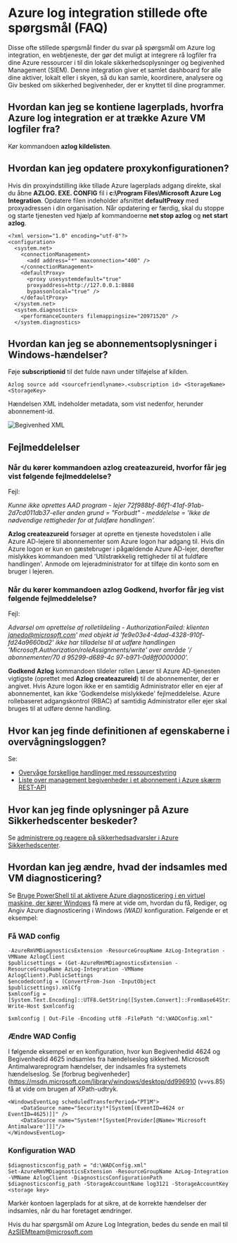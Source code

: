 <properties
   pageTitle="Azure log integration ofte stillede spørgsmål om | Microsoft Azure"
   description="Disse ofte stillede spørgsmål finder du svar på spørgsmål om Azure log integration."
   services="security"
   documentationCenter="na"
   authors="TomShinder"
   manager="MBaldwin"
   editor="TerryLanfear"/>

<tags
   ms.service="security"
   ms.devlang="na"
   ms.topic="article"
   ms.tgt_pltfrm="na"
   ms.workload="na"
   ms.date="08/23/2016"
   ms.author="TomSh"/>

# <a name="azure-log-integration-frequently-asked-questions-faq"></a>Azure log integration stillede ofte spørgsmål (FAQ)

Disse ofte stillede spørgsmål finder du svar på spørgsmål om Azure log integration, en webtjeneste, der gør det muligt at integrere rå logfiler fra dine Azure ressourcer i til din lokale sikkerhedsoplysninger og begivenhed Management (SIEM). Denne integration giver et samlet dashboard for alle dine aktiver, lokalt eller i skyen, så du kan samle, koordinere, analysere og Giv besked om sikkerhed begivenheder, der er knyttet til dine programmer.

## <a name="how-can-i-see-the-storage-accounts-from-which-azure-log-integration-is-pulling-azure-vm-logs-from"></a>Hvordan kan jeg se kontiene lagerplads, hvorfra Azure log integration er at trække Azure VM logfiler fra?

Kør kommandoen **azlog kildelisten**.

## <a name="how-can-i-update-the-proxy-configuration"></a>Hvordan kan jeg opdatere proxykonfigurationen?

Hvis din proxyindstilling ikke tillade Azure lagerplads adgang direkte, skal du åbne **AZLOG. EXE. CONFIG** fil i **c:\Program Files\Microsoft Azure Log Integration**. Opdatere filen indeholder afsnittet **defaultProxy** med proxyadressen i din organisation. Når opdatering er færdig, skal du stoppe og starte tjenesten ved hjælp af kommandoerne **net stop azlog** og **net start azlog**.

    <?xml version="1.0" encoding="utf-8"?>
    <configuration>
      <system.net>
        <connectionManagement>
          <add address="*" maxconnection="400" />
        </connectionManagement>
        <defaultProxy>
          <proxy usesystemdefault="true"
          proxyaddress=http://127.0.0.1:8888
          bypassonlocal="true" />
        </defaultProxy>
      </system.net>
      <system.diagnostics>
        <performanceCounters filemappingsize="20971520" />
      </system.diagnostics>   

## <a name="how-can-i-see-the-subscription-information-in-windows-events"></a>Hvordan kan jeg se abonnementsoplysninger i Windows-hændelser?

Føje **subscriptionid** til det fulde navn under tilføjelse af kilden.

    Azlog source add <sourcefriendlyname>.<subscription id> <StorageName> <StorageKey>  

Hændelsen XML indeholder metadata, som vist nedenfor, herunder abonnement-id.

![Begivenhed XML][1]

## <a name="error-messages"></a>Fejlmeddelelser

### <a name="when-running-command-azlog-createazureid-why-do-i-get-the-following-error"></a>Når du kører kommandoen **azlog createazureid**, hvorfor får jeg vist følgende fejlmeddelelse?

Fejl:

  *Kunne ikke oprettes AAD program - lejer 72f988bf-86f1-41af-91ab-2d7cd011db37-eller anden grund = "Forbudt" - meddelelse = 'Ikke de nødvendige rettigheder for at fuldføre handlingen'.*

**Azlog createazureid** forsøger at oprette en tjeneste hovedstolen i alle Azure AD-lejere til abonnementer som Azure logon har adgang til. Hvis din Azure logon er kun en gæstebruger i pågældende Azure AD-lejer, derefter mislykkes kommandoen med 'Utilstrækkelig rettigheder til at fuldføre handlingen'. Anmode om lejeradministrator for at tilføje din konto som en bruger i lejeren.

### <a name="when-running-command-azlog-authorize-why-do-i-get-the-following-error"></a>Når du kører kommandoen **azlog Godkend**, hvorfor får jeg vist følgende fejlmeddelelse?

Fejl:

  *Advarsel om oprettelse af rolletildeling - AuthorizationFailed: klienten janedo@microsoft.com' med objekt id 'fe9e03e4-4dad-4328-910f-fd24a9660bd2' ikke har tilladelse til at udføre handlingen 'Microsoft.Authorization/roleAssignments/write' over område '/ abonnementer/70 d 95299-d689-4c 97-b971-0d8ff0000000'.*

**Godkend Azlog** kommandoen tildeler rollen Læser til Azure AD-tjenesten vigtigste (oprettet med **Azlog createazureid**) til de abonnementer, der er angivet. Hvis Azure logon ikke er en samtidig Administrator eller en ejer af abonnementet, kan ikke 'Godkendelse mislykkede' fejlmeddelelse. Azure rollebaseret adgangskontrol (RBAC) af samtidig Administrator eller ejer skal bruges til at udføre denne handling.

## <a name="where-can-i-find-the-definition-of-the-properties-in-audit-log"></a>Hvor kan jeg finde definitionen af egenskaberne i overvågningsloggen?

Se:

- [Overvåge forskellige handlinger med ressourcestyring](../resource-group-audit.md)
- [Liste over management begivenheder i et abonnement i Azure skærm REST-API](https://msdn.microsoft.com/library/azure/dn931934.aspx)

## <a name="where-can-i-find-details-on-azure-security-center-alerts"></a>Hvor kan jeg finde oplysninger på Azure Sikkerhedscenter beskeder?

Se [administrere og reagere på sikkerhedsadvarsler i Azure Sikkerhedscenter](../security-center/security-center-managing-and-responding-alerts.md).

## <a name="how-can-i-modify-what-is-collected-with-vm-diagnostics"></a>Hvordan kan jeg ændre, hvad der indsamles med VM diagnosticering?

Se [Bruge PowerShell til at aktivere Azure diagnosticering i en virtuel maskine, der kører Windows](../virtual-machines/virtual-machines-windows-ps-extensions-diagnostics.md) få mere at vide om, hvordan du få, Rediger, og Angiv Azure diagnosticering i Windows *(WAD)* konfiguration. Følgende er et eksempel:

### <a name="get-the-wad-config"></a>Få WAD config

    -AzureRmVMDiagnosticsExtension -ResourceGroupName AzLog-Integration -VMName AzlogClient
    $publicsettings = (Get-AzureRmVMDiagnosticsExtension -ResourceGroupName AzLog-Integration -VMName AzlogClient).PublicSettings
    $encodedconfig = (ConvertFrom-Json -InputObject $publicsettings).xmlCfg
    $xmlconfig = [System.Text.Encoding]::UTF8.GetString([System.Convert]::FromBase64String($encodedconfig))
    Write-Host $xmlconfig

    $xmlconfig | Out-File -Encoding utf8 -FilePath "d:\WADConfig.xml"

### <a name="modify-the-wad-config"></a>Ændre WAD Config

I følgende eksempel er en konfiguration, hvor kun Begivenhedid 4624 og Begivenhedid 4625 indsamles fra hændelseslog sikkerhed. Microsoft Antimalwareprogram hændelser, der indsamles fra systemets hændelseslog. Se [forbrug begivenheder] (https://msdn.microsoft.com/library/windows/desktop/dd996910 (v=vs.85) få at vide om brugen af XPath-udtryk.

    <WindowsEventLog scheduledTransferPeriod="PT1M">
        <DataSource name="Security!*[System[(EventID=4624 or EventID=4625)]]" />
        <DataSource name="System!*[System[Provider[@Name='Microsoft Antimalware']]]"/>
    </WindowsEventLog>

### <a name="set-the-wad-configuration"></a>Konfiguration WAD

    $diagnosticsconfig_path = "d:\WADConfig.xml"
    Set-AzureRmVMDiagnosticsExtension -ResourceGroupName AzLog-Integration -VMName AzlogClient -DiagnosticsConfigurationPath $diagnosticsconfig_path -StorageAccountName log3121 -StorageAccountKey <storage key>

Markér kontoen lagerplads for at sikre, at de korrekte hændelser der indsamles, når du har foretaget ændringer.

Hvis du har spørgsmål om Azure Log Integration, bedes du sende en mail til [AzSIEMteam@microsoft.com](mailto:AzSIEMteam@microsoft.com)

<!--Image references-->
[1]: ./media/security-azure-log-integration-faq/event-xml.png
